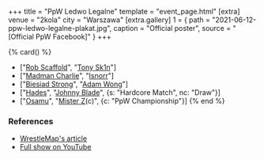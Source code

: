 +++
title = "PpW Ledwo Legalne"
template = "event_page.html"
[extra]
venue = "2kola"
city = "Warszawa"
[extra.gallery]
1 = { path = "2021-06-12-ppw-ledwo-legalne-plakat.jpg", caption = "Official poster", source = "[Official PpW Facebook]" }
+++

{% card() %}
- ["[Rob Scaffold](@/w/rob-scaffold.md)", "[Tony Sk1n](@/w/tony-sk1n.md)"]
- ["[Madman Charlie](@/w/madman-charlie.md)", "[Isnorr](@/w/isnorr.md)"]
- ["[Biesiad Strong](@/w/biesiad.md)", "[Adam Wong](@/w/adam-wong.md)"]
- ["[Hades](@/w/olgierd.md)", "[Johnny Blade](@/w/johnny-blade.md)", {s: "Hardcore Match", nc: "Draw"}]
- ["[Osamu](@/w/osamu.md)", "[Mister Z](@/w/mister-z.md)(c)", {c: "PpW Championship"}]
{% end %}

### References

* [WrestleMap's article](https://www.wrestlemap.com/news/bts0oruue5ixwa6gswn19svx0lx3yu)
* [Full show on YouTube](https://www.youtube.com/watch?v=9PZhhykQF8s)
